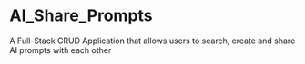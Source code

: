 # AI_Share_Prompts
A Full-Stack CRUD Application that allows users to search, create and share AI prompts with each other
